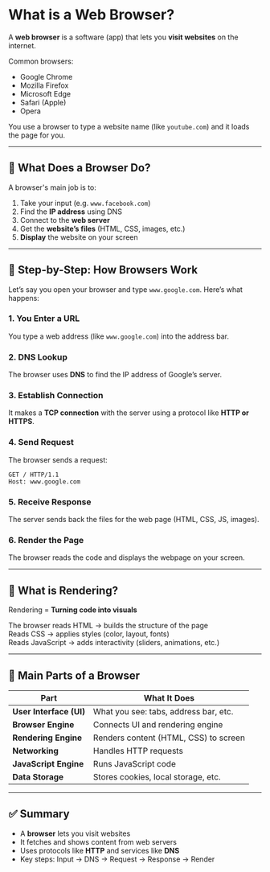# What is a Web Browser?

A **web browser** is a software (app) that lets you **visit websites** on the internet.

Common browsers:
- Google Chrome
- Mozilla Firefox
- Microsoft Edge
- Safari (Apple)
- Opera

You use a browser to type a website name (like `youtube.com`) and it loads the page for you.

---

## 🧠 What Does a Browser Do?

A browser's main job is to:

1. Take your input (e.g. `www.facebook.com`)
2. Find the **IP address** using DNS
3. Connect to the **web server**
4. Get the **website’s files** (HTML, CSS, images, etc.)
5. **Display** the website on your screen

---

## 🔄 Step-by-Step: How Browsers Work

Let’s say you open your browser and type `www.google.com`. Here’s what happens:

### 1. **You Enter a URL**
You type a web address (like `www.google.com`) into the address bar.

### 2. **DNS Lookup**
The browser uses **DNS** to find the IP address of Google’s server.

### 3. **Establish Connection**
It makes a **TCP connection** with the server using a protocol like **HTTP or HTTPS**.

### 4. **Send Request**
The browser sends a request:
```
GET / HTTP/1.1
Host: www.google.com
```

### 5. **Receive Response**
The server sends back the files for the web page (HTML, CSS, JS, images).

### 6. **Render the Page**
The browser reads the code and displays the webpage on your screen.

---

## 🧱 What is Rendering?

Rendering = **Turning code into visuals**

The browser reads HTML → builds the structure of the page  
Reads CSS → applies styles (color, layout, fonts)  
Reads JavaScript → adds interactivity (sliders, animations, etc.)

---

## 🎨 Main Parts of a Browser

| Part                | What It Does |
|---------------------|--------------|
| **User Interface (UI)** | What you see: tabs, address bar, etc. |
| **Browser Engine**      | Connects UI and rendering engine |
| **Rendering Engine**    | Renders content (HTML, CSS) to screen |
| **Networking**          | Handles HTTP requests |
| **JavaScript Engine**   | Runs JavaScript code |
| **Data Storage**        | Stores cookies, local storage, etc. |

---

## ✅ Summary

- A **browser** lets you visit websites
- It fetches and shows content from web servers
- Uses protocols like **HTTP** and services like **DNS**
- Key steps: Input → DNS → Request → Response → Render


